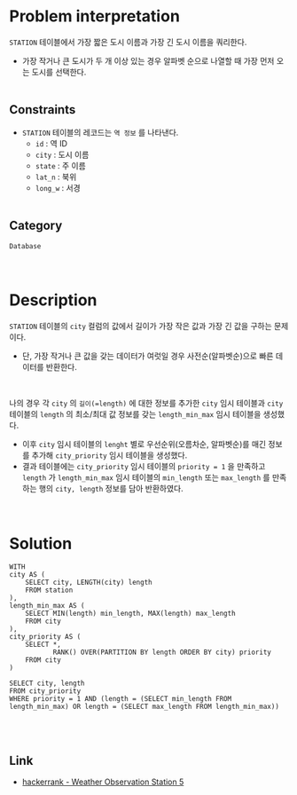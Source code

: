 # Problem interpretation
`STATION` 테이블에서 가장 짧은 도시 이름과 가장 긴 도시 이름을 쿼리한다.
- 가장 작거나 큰 도시가 두 개 이상 있는 경우 알파벳 순으로 나열할 때 가장 먼저 오는 도시를 선택한다.
<br/><br/>

## Constraints
- `STATION` 테이블의 레코드는 `역 정보` 를 나타낸다.
    - `id` : 역 ID
    - `city` : 도시 이름
    - `state` : 주 이름
    - `lat_n` : 북위
    - `long_w` : 서경
<br/><br/>

## Category
`Database`
<br/><br/><br/>

# Description
`STATION` 테이블의 `city` 컬럼의 값에서 길이가 가장 작은 값과 가장 긴 값을 구하는 문제이다.
- 단, 가장 작거나 큰 값을 갖는 데이터가 여럿일 경우 사전순(알파벳순)으로 빠른 데이터를 반환한다.
<br/>

나의 경우 각 `city` 의 `길이(=length)` 에 대한 정보를 추가한 `city` 임시 테이블과 `city` 테이블의 `length` 의 최소/최대 값 정보를 갖는 `length_min_max` 임시 테이블을 생성했다.
- 이후 `city` 임시 테이블의 `lenght` 별로 우선순위(오름차순, 알파벳순)를 매긴 정보를 추가해 `city_priority` 임시 테이블을 생성했다.
- 결과 테이블에는 `city_priority` 임시 테이블의 `priority = 1` 을 만족하고 `length` 가 `length_min_max` 임시 테이블의 `min_length` 또는 `max_length` 를 만족하는 행의 `city, length` 정보를 담아 반환하였다.
<br/><br/><br/>

# Solution
```mysql
WITH
city AS (
    SELECT city, LENGTH(city) length
    FROM station
),
length_min_max AS (
    SELECT MIN(length) min_length, MAX(length) max_length
    FROM city
),
city_priority AS (
    SELECT *,
           RANK() OVER(PARTITION BY length ORDER BY city) priority
    FROM city
)

SELECT city, length
FROM city_priority
WHERE priority = 1 AND (length = (SELECT min_length FROM length_min_max) OR length = (SELECT max_length FROM length_min_max))
```
<br/><br/>

## Link
- [hackerrank - Weather Observation Station 5](https://www.hackerrank.com/challenges/weather-observation-station-5/problem?isFullScreen=true)